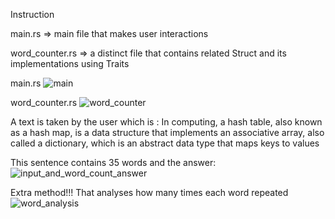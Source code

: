 Instruction

main.rs => main file that makes user interactions

word_counter.rs => a distinct file that contains related Struct and its implementations using Traits

main.rs
![main](https://github.com/furkancetinalp/icp_bootcamp_homework_two/assets/99509540/06f4335f-1c7c-4c3c-919a-3c6e31aaaa87)


word_counter.rs
![word_counter](https://github.com/furkancetinalp/icp_bootcamp_homework_two/assets/99509540/a8584964-882e-4158-ae47-8989b0443ca8)

A text is taken by the user which is : 
In computing, a hash table, also known as a hash map, is a data structure that implements an associative array, also called a dictionary, which is an abstract data type that maps keys to values

This sentence contains 35 words and the answer:
![input_and_word_count_answer](https://github.com/furkancetinalp/icp_bootcamp_homework_two/assets/99509540/c3a97a00-3f85-426d-b1b0-1acba9662596)


Extra method!!! That analyses how many times each word repeated
![word_analysis](https://github.com/furkancetinalp/icp_bootcamp_homework_two/assets/99509540/d2d0e367-0ce4-40ad-b55e-a0f8a5b150aa)
